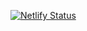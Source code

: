 [![Netlify Status](https://api.netlify.com/api/v1/badges/9f21d28c-6f59-4ec3-8d5a-683d46fd3743/deploy-status)](https://app.netlify.com/sites/extraordinary-marzipan-bc86ff/deploys)